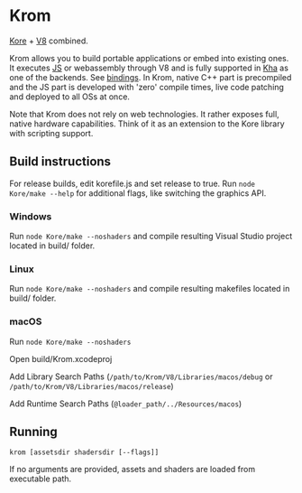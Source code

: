 # Krom

[Kore](https://github.com/Kode/Kore) + [V8](https://developers.google.com/v8/) combined.

Krom allows you to build portable applications or embed into existing ones. It executes [JS](https://github.com/luboslenco/krom_jstest) or webassembly through V8 and is fully supported in [Kha](https://github.com/Kode/Kha) as one of the backends. See [bindings](https://github.com/Kode/Kha/blob/master/Backends/Krom/Krom.hx). In Krom, native C++ part is precompiled and the JS part is developed with 'zero' compile times, live code patching and deployed to all OSs at once.

Note that Krom does not rely on web technologies. It rather exposes full, native hardware capabilities. Think of it as an extension to the Kore library with scripting support.

## Build instructions

For release builds, edit korefile.js and set release to true. Run `node Kore/make --help` for additional flags, like switching the graphics API.

### Windows

Run `node Kore/make --noshaders` and compile resulting Visual Studio project located in build/ folder.

### Linux

Run `node Kore/make --noshaders` and compile resulting makefiles located in build/ folder.

### macOS

Run `node Kore/make --noshaders`

Open build/Krom.xcodeproj

Add Library Search Paths (`/path/to/Krom/V8/Libraries/macos/debug` or `/path/to/Krom/V8/Libraries/macos/release`)

Add Runtime Search Paths (`@loader_path/../Resources/macos`)

## Running

`krom [assetsdir shadersdir [--flags]]`

If no arguments are provided, assets and shaders are loaded from executable path.
